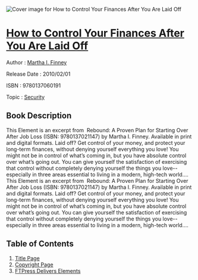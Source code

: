 ![Cover image for How to Control Your Finances After You Are Laid Off](https://imgdetail.ebookreading.net/cover/cover/security/EB9780137060191.jpg)

[How to Control Your Finances After You Are Laid Off](https://ebookreading.net/view/book/How+to+Control+Your+Finances+After+You+Are+Laid+Off-EB9780137060191_1.html "How to Control Your Finances After You Are Laid Off")
====================================================================================================================

Author : [Martha I. Finney](https://ebookreading.net/search/author/Martha+I.+Finney)

Release Date : 2010/02/01

ISBN : 9780137060191

Topic : [Security](https://ebookreading.net/search/category/security)

Book Description
-----------------

This Element is an excerpt from  Rebound: A Proven Plan for Starting Over After Job Loss (ISBN: 9780137021147) by Martha I. Finney. Available in print and digital formats.
Laid off? Get control of your money, and protect your long-term finances, without denying yourself everything you love!
You might not be in control of what’s coming in, but you have absolute control over what’s going out. You can give yourself the satisfaction of exercising that control without completely denying yourself the things you love--especially in three areas essential to living in a modern, high-tech world....
              This Element is an excerpt from  Rebound: A Proven Plan for Starting Over After Job Loss (ISBN: 9780137021147) by Martha I. Finney. Available in print and digital formats.
Laid off? Get control of your money, and protect your long-term finances, without denying yourself everything you love!
You might not be in control of what’s coming in, but you have absolute control over what’s going out. You can give yourself the satisfaction of exercising that control without completely denying yourself the things you love--especially in three areas essential to living in a modern, high-tech world....
              
Table of Contents
-----------------

1. [Title Page](https://ebookreading.net/view/book/How+to+Control+Your+Finances+After+You+Are+Laid+Off-EB9780137060191_2.html)
1. [Copyright Page](https://ebookreading.net/view/book/How+to+Control+Your+Finances+After+You+Are+Laid+Off-EB9780137060191_3.html#copy)
1. [FTPress Delivers Elements](https://ebookreading.net/view/book/How+to+Control+Your+Finances+After+You+Are+Laid+Off-EB9780137060191_5.html)
